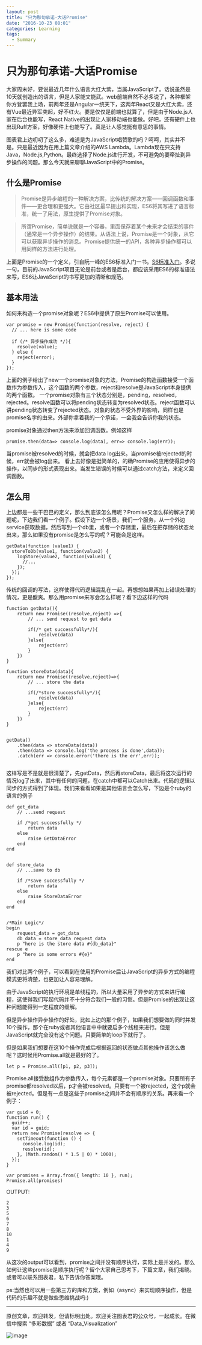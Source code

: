 ```yaml
---
layout: post
title: "只为那句承诺-大话Promise"
date: "2016-10-23 08:01"
categories: Learning
tags:
  - Summary
---
```


# 只为那句承诺-大话Promise

大家周末好，要说最近几年什么语言大红大紫，当属JavaScript了。话说虽然是10天就创造出的语言，但是人家能文能武。web前端自然不必多说了，各种框架你方登罢我上场，前两年还是Angular一统天下，这两年React又是大红大紫，还有Vue最近异军突起，好不红火。要是仅仅是前端也就算了，但是由于Node.js人家在后台也能写，React Native的出现让人家移动端也能做。好吧，还有硬件上也出现Ruff方案，好像硬件上也能写了。真是让人感觉挺有意思的事情。

图表君上边叨叨了这么多，难道是为JavaScript唱赞歌的吗？呵呵，其实并不是。只是最近因为在用上篇文章介绍的AWS Lambda。Lambda现在只支持Java，Node.js,Python。最终选择了Node.js进行开发，不可避免的要牵扯到异步操作的问题。那么今天就来聊聊JavaScript中的Promise。

## 什么是Promise

> Promise是异步编程的一种解决方案，比传统的解决方案——回调函数和事件——更合理和更强大。它由社区最早提出和实现，ES6将其写进了语言标准，统一了用法，原生提供了Promise对象。

> 所谓Promise，简单说就是一个容器，里面保存着某个未来才会结束的事件（通常是一个异步操作）的结果。从语法上说，Promise是一个对象，从它可以获取异步操作的消息。Promise提供统一的API，各种异步操作都可以用同样的方法进行处理。

上面是Promise的一个定义，引自阮一峰的ES6标准入门一书。[S6标准入门](http://es6.ruanyifeng.com/)。多说一句，目前的JavaScript项目无论是前台或者是后台，都应该采用ES6的标准语法来写，ES6让JavaScript的书写更加的清晰和规范。

## 基本用法
如何来构造一个promise对象呢？ES6中提供了原生Promise可以使用。

```
var promise = new Promise(function(resolve, reject) {
  // ... here is some code

  if (/* 异步操作成功 */){
    resolve(value);
  } else {
    reject(error);
  }
});
```
上面的例子给出了new一个promise对象的方法，Promise的构造函数接受一个函数作为参数传入，这个函数的两个参数，reject和resolve是JavaScript本身提供的两个函数。
一个promise对象有三个状态分别是，pending，resolved，rejected。resolve函数可以将pending状态转变为resolved状态。reject函数可以讲pending状态转变了rejected状态。对象的状态不受外界的影响，同样也是promise名字的由来。外部你拿着我的一个承诺，一会我会告诉你我的状态。

promise对象通过then方法来添加回调函数。例如这样

```
promise.then(data=> console.log(data), err=> console.log(err));

```
当promise被resolved的时候，就会把data log出来。当promise被rejected的时候，err就会被log出来。
看上去好像是挺简单的，的确Promise的应用使得异步的操作，以同步的形式表现出来。当发生错误的时候可以通过catch方法，来定义回调函数。

## 怎么用
上边都是一些干巴巴的定义，那么到底该怎么用呢？Promise又怎么样的解决了问题呢，下边我们看一个例子。假设下边一个场景，我们一个服务，从一个外边service获取数据，然后写到一个db里，或者一个存储里，最后在把存储的状态龙出来，那么如果没有promise是怎么写的呢？可能会是这样。

```
getData(function (value1) {
  storeToDb(value1, function(value2) {
    logStore(value2, function(value3) {
      //...
    });
  });
});
```
传统的回调的写法，这样使得代码逻辑混乱在一起。再想想如果再加上错误处理的情况，更是酸爽。那么用promise来写会怎么样呢？看下边这样的代码

```
function getData(){
	return new Promise((resolve,reject) =>{
		// ... send request to get data
		
		if(/* get successfully*/){
			resolve(data)
		}else{
			reject(err)
		}
	})
}

function storeData(data){
	return new Promise((resolve,reject)=>{
		// ... store the data
		
		if(/*store successfully*/){
			resolve(data)
		}else{
			reject(err)
		}
	})
}


getData()
	.then(data => storeData(data))
	.then(data => console.log('the process is done',data));
	.catch(err => console.error('there is the err',err));


```
这样写是不是就是很清楚了，先getData，然后再storeData，最后将这次运行的情况log了出来，其中有任何的问题，在catch中都可以Catch出来。代码的逻辑以同步的方式得到了体现。我们来看看如果是其他语言会怎么写，下边是个ruby的语言的例子


```
def get_data 
	// ...send request
	
	if /*get successfully */
		return data
	else
		raise GetDataError
	end
end


def store_data
	// ...save to db
	
	if /*save successfully */
		return data
	else
		raise StoreDataError
	end
end


/*Main Logic*/
begin
	request_data = get_data
	db_data = store_data request_data
	p "here is the store data #{db_data}"
rescue e
	p "here is some errors #{e}"
end
```
我们对比两个例子，可以看到在使用的Promise后让JavaScript的异步方式的编程模式更将清楚，也更加让人容易理解。

由于JavaScript的执行环境是单线程的，所以大量采用了异步的方式来进行编程，这使得我们写起代码并不十分符合我们一般的习惯。但是Promise的出现让这种问题能得到一定程度的缓解。

但是异步操作异步操作的好处，比如上边的那个例子，如果我们想要做的同时并发10个操作，那个在ruby或者其他语言中中就要启多个线程来进行。但是JavaScript就完全没有这个问题。只要简单的loop下就行了。

但是如果我们想要在这10个操作完成后根据返回的状态做点其他操作该怎么做呢？这时候用Promise.all就是最好的了。

```
let p = Promise.all([p1, p2, p3]);

```
Promise.all接受数组作为参数传入，每个元素都是一个promise对象。只要所有子promise都resolved以后，p才会被resolved。只要有一个被rejected，这个p就会被rejected。但是有一点是这些子promise之间并不会有顺序的关系。再来看一个例子：

```
var guid = 0;
function run() {
  guid++;
  var id = guid;
  return new Promise(resolve => {
    setTimeout(function () {
      console.log(id);
      resolve(id);
    }, (Math.random() * 1.5 | 0) * 1000);
  });
}

var promises = Array.from({ length: 10 }, run);
Promise.all(promises)
```
OUTPUT:

```
2
3
5
6
7
8
10
1
4
9
```
从这次的output可以看到，promise之间并没有顺序执行，实际上是并发的。那么如何让这些promise是顺序执行呢？留个大家自己思考下，下篇文章，我们揭晓。或者可以联系图表君，私下告诉你答案哦。 


ps:当然也可以用一些第三方的库和方案，例如（async）来实现顺序操作，但是代码的乐趣不就是做些思维挑战吗:)


--------

原创文章，欢迎转发，但请标明出处。欢迎关注图表君的公众号，一起成长。在微信中搜索 “多彩数据” 或者 “Data_Visualization”


![image]({{url}}/resources/img/wechat.jpg)













